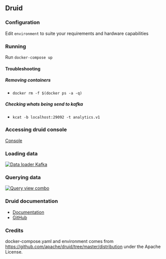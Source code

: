 <!--
  ~ Licensed to the Apache Software Foundation (ASF) under one
  ~ or more contributor license agreements.  See the NOTICE file
  ~ distributed with this work for additional information
  ~ regarding copyright ownership.  The ASF licenses this file
  ~ to you under the Apache License, Version 2.0 (the
  ~ "License"); you may not use this file except in compliance
  ~ with the License.  You may obtain a copy of the License at
  ~
  ~   http://www.apache.org/licenses/LICENSE-2.0
  ~
  ~ Unless required by applicable law or agreed to in writing,
  ~ software distributed under the License is distributed on an
  ~ "AS IS" BASIS, WITHOUT WARRANTIES OR CONDITIONS OF ANY
  ~ KIND, either express or implied.  See the License for the
  ~ specific language governing permissions and limitations
  ~ under the License.
  -->

## Druid

### Configuration
Edit `environment` to suite your requirements and hardware capabilities

### Running
Run `docker-compose up`

#### Troubleshooting
##### Removing containers
- `docker rm -f $(docker ps -a -q)`
##### Checking whats being send to kafka
- `kcat -b localhost:29092 -t analytics.v1`

### Accessing druid console
[Console](http://localhost:8888/unified-console.html)

### Loading data
[![Data loader Kafka](https://user-images.githubusercontent.com/177816/65819337-054eac80-e1d0-11e9-8842-97b92d8c6159.gif)](https://druid.apache.org/docs/latest/ingestion/index.html)

### Querying data
[![Query view combo](https://user-images.githubusercontent.com/177816/65819341-0c75ba80-e1d0-11e9-9730-0f2d084defcc.gif)](https://druid.apache.org/docs/latest/querying/sql.html)

### Druid documentation
- [Documentation](https://druid.apache.org/docs/latest/design/index.html)
- [GitHub](https://github.com/apache/druid)


### Credits
docker-compose.yaml and environment comes from https://github.com/apache/druid/tree/master/distribution under the Apache License.

